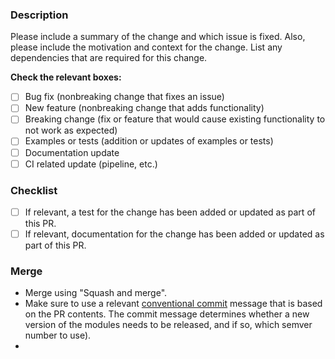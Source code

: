 ### Description

Please include a summary of the change and which issue is fixed. Also, please include the motivation and context for the change. List any dependencies that are required for this change.

**Check the relevant boxes:**
- [ ] Bug fix (nonbreaking change that fixes an issue)
- [ ] New feature (nonbreaking change that adds functionality)
- [ ] Breaking change (fix or feature that would cause existing functionality to not work as expected)
- [ ] Examples or tests (addition or updates of examples or tests)
- [ ] Documentation update
- [ ] CI related update (pipeline, etc.)

### Checklist

- [ ] If relevant, a test for the change has been added or updated as part of this PR.
- [ ] If relevant, documentation for the change has been added or updated as part of this PR.

### Merge

- Merge using "Squash and merge".
- Make sure to use a relevant [conventional commit](https://www.conventionalcommits.org/) message that is based on the PR contents. The commit message determines whether a new version of the modules needs to be released, and if so, which semver number to use).
- 
